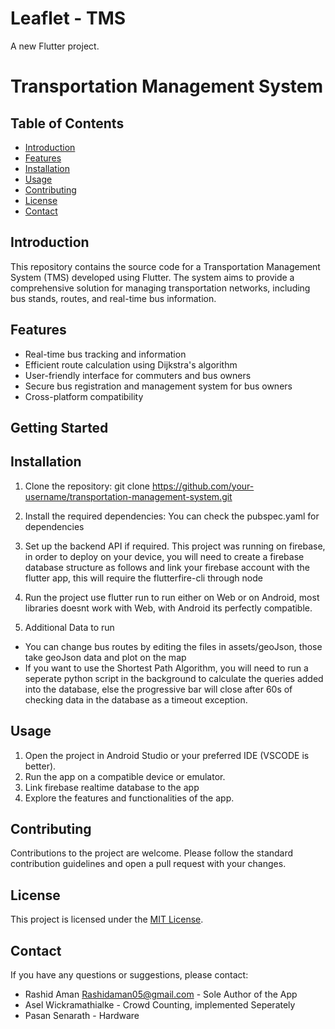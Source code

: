 # Leaflet - TMS

A new Flutter project.

# Transportation Management System

## Table of Contents
- [Introduction](#introduction)
- [Features](#features)
- [Installation](#installation)
- [Usage](#usage)
- [Contributing](#contributing)
- [License](#license)
- [Contact](#contact)

## Introduction
This repository contains the source code for a Transportation Management System (TMS) developed using Flutter. The system aims to provide a comprehensive solution for managing transportation networks, including bus stands, routes, and real-time bus information.

## Features
- Real-time bus tracking and information
- Efficient route calculation using Dijkstra's algorithm
- User-friendly interface for commuters and bus owners
- Secure bus registration and management system for bus owners
- Cross-platform compatibility

## Getting Started

## Installation
1. Clone the repository:
git clone https://github.com/your-username/transportation-management-system.git

2. Install the required dependencies:
You can check the pubspec.yaml for dependencies

3. Set up the backend API if required.
This project was running on firebase, in order to deploy on your device, you will need to create a firebase database structure as follows and link your firebase account with the flutter app, this will require the flutterfire-cli through node

4. Run the project
use flutter run to run either on Web or on Android, most libraries doesnt work with Web, with Android its perfectly compatible.

5. Additional Data to run
- You can change bus routes by editing the files in assets/geoJson, those take geoJson data and plot on the map
- If you want to use the Shortest Path Algorithm, you will need to run a seperate python script in the background to calculate the queries added into the database, else the progressive bar will close after 60s of checking data in the database as a timeout exception.

## Usage
1. Open the project in Android Studio or your preferred IDE (VSCODE is better).
2. Run the app on a compatible device or emulator.
3. Link firebase realtime database to the app
4. Explore the features and functionalities of the app.

## Contributing
Contributions to the project are welcome. Please follow the standard contribution guidelines and open a pull request with your changes.

## License
This project is licensed under the [MIT License](LICENSE).

## Contact
If you have any questions or suggestions, please contact:
- Rashid Aman <Rashidaman05@gmail.com> - Sole Author of the App
- Asel Wickramathialke - Crowd Counting, implemented Seperately
- Pasan Senarath - Hardware 

